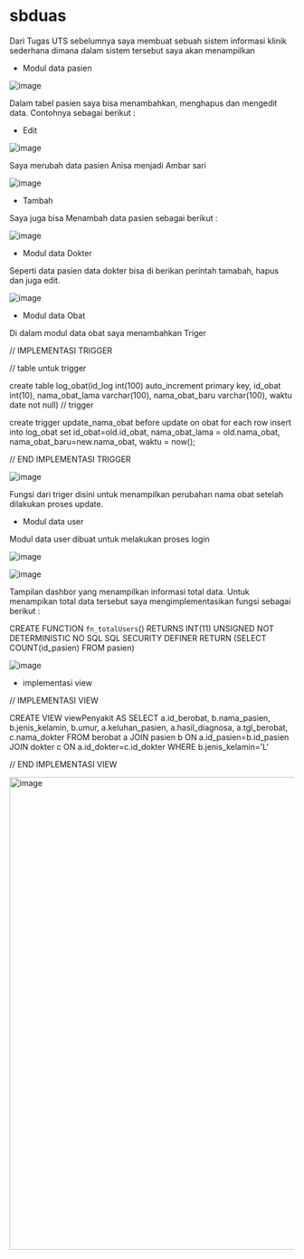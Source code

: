 # sbduas
Dari Tugas UTS sebelumnya saya membuat sebuah sistem informasi klinik sederhana dimana dalam sistem tersebut saya akan menampilkan 
- Modul data pasien 

![image](https://user-images.githubusercontent.com/101643559/176889478-90c59706-f11b-4c2a-a7a9-852099866ae2.png)

Dalam tabel pasien saya bisa menambahkan, menghapus dan mengedit data.
Contohnya sebagai berikut :

- Edit

![image](https://user-images.githubusercontent.com/101643559/176889716-6a6b25de-b9bc-4803-ae1c-5dd32e76f4a6.png)

Saya merubah data pasien Anisa menjadi Ambar sari 

![image](https://user-images.githubusercontent.com/101643559/176889779-fe3418bb-3dde-4308-a8a9-5ebf5ae187d1.png)

- Tambah

Saya juga bisa Menambah data pasien sebagai berikut :

![image](https://user-images.githubusercontent.com/101643559/176890170-4d2d5f80-d835-4849-b907-f329494d7c17.png)

- Modul data Dokter

Seperti data pasien data dokter bisa di berikan perintah tamabah, hapus dan juga edit.

![image](https://user-images.githubusercontent.com/101643559/176890486-90d51983-8ed4-49a9-87a5-2283faf17b82.png)


- Modul data Obat

Di dalam modul data obat saya menambahkan Triger 

// IMPLEMENTASI TRIGGER

// table untuk trigger

create table log_obat(id_log int(100) auto_increment primary key, id_obat int(10), nama_obat_lama varchar(100), nama_obat_baru varchar(100), waktu date not null)
// trigger

create trigger update_nama_obat before update on obat for each row insert into log_obat set id_obat=old.id_obat, nama_obat_lama = old.nama_obat, nama_obat_baru=new.nama_obat, waktu = now();

// END IMPLEMENTASI TRIGGER

![image](https://user-images.githubusercontent.com/101643559/176890729-23275beb-8fdb-464f-a063-e1d8ab9c062c.png)

Fungsi dari triger disini untuk menampilkan perubahan nama obat setelah dilakukan proses update.

- Modul data user 

Modul data user dibuat untuk melakukan proses login 

![image](https://user-images.githubusercontent.com/101643559/176892214-7e61b8ad-c8be-40c5-899f-cd675d0ff6d3.png)

![image](https://user-images.githubusercontent.com/101643559/176892247-35d5c990-cddd-4fe4-8b82-0b8c0424e786.png)

Tampilan dashbor yang menampilkan informasi total data. Untuk menampikan total data tersebut saya mengimplementasikan fungsi sebagai berikut :

CREATE FUNCTION `fn_totalUsers`() RETURNS INT(11) UNSIGNED NOT DETERMINISTIC NO SQL SQL SECURITY DEFINER RETURN (SELECT COUNT(id_pasien) FROM pasien)

![image](https://user-images.githubusercontent.com/101643559/176892382-ea1ce487-e5b9-415a-8667-9be09e1b9833.png)

- implementasi view 

// IMPLEMENTASI VIEW

CREATE VIEW viewPenyakit AS SELECT a.id_berobat, b.nama_pasien, b.jenis_kelamin, b.umur, a.keluhan_pasien, a.hasil_diagnosa, a.tgl_berobat, c.nama_dokter FROM berobat a JOIN pasien b ON a.id_pasien=b.id_pasien JOIN dokter c ON a.id_dokter=c.id_dokter WHERE b.jenis_kelamin='L'

// END IMPLEMENTASI VIEW

<img width="835" alt="image" src="https://user-images.githubusercontent.com/101643559/176894418-8795e2c9-1304-4c5a-8ba7-705e3700dd11.png">



